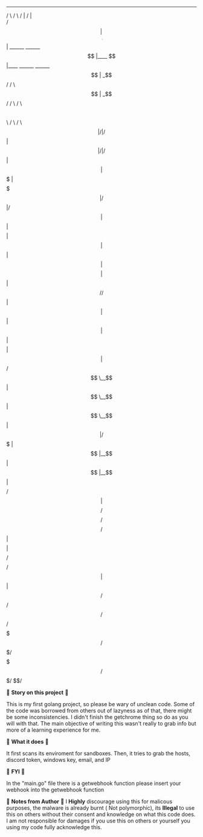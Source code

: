   ______              ______                      __        __                           
 /      \            /      \                    /  |      /  |                          
/$$$$$$  |  ______  /$$$$$$  |  ______   ______  $$ |____  $$ |____    ______    ______  
$$ | _$$/  /      \ $$ | _$$/  /      \ /      \ $$      \ $$      \  /      \  /      \ 
$$ |/    |/$$$$$$  |$$ |/    |/$$$$$$  |$$$$$$  |$$$$$$$  |$$$$$$$  |/$$$$$$  |/$$$$$$  |
$$ |$$$$ |$$ |  $$ |$$ |$$$$ |$$ |  $$/ /    $$ |$$ |  $$ |$$ |  $$ |$$    $$ |$$ |  $$/ 
$$ \__$$ |$$ \__$$ |$$ \__$$ |$$ |     /$$$$$$$ |$$ |__$$ |$$ |__$$ |$$$$$$$$/ $$ |      
$$    $$/ $$    $$/ $$    $$/ $$ |     $$    $$ |$$    $$/ $$    $$/ $$       |$$ |      
 $$$$$$/   $$$$$$/   $$$$$$/  $$/       $$$$$$$/ $$$$$$$/  $$$$$$$/   $$$$$$$/ $$/       
                                                                                         
                                                                                         
                                                                                         
                                                                           




👻  **Story on this project** 👻

This is my first golang project, so please be wary of unclean code. Some of the code
was borrowed from others out of lazyness as of that, there might be some inconsistencies.
I didn't finish the getchrome thing so do as you will with that.
The main objective of writing this wasn't really to grab info but more of a learning 
experience for me. 


👺  **What it does** 👺

It first scans its enviroment for sandboxes. Then, it tries to grab the hosts, discord token, windows key, email, and IP

📖  **FYI**  📖

In the "main.go" file there is a getwebhook function
please insert your webhook into the getwebhook function


📝 **Notes from Author** 📝
I **Highly** discourage using this for malicous purposes, the malware is already burnt (
Not polymorphic), its **Illegal** to use this on others without their consent and 
knowledge on what this code does. I am not responsible for damages if you use this
on others or yourself you using my code fully acknowledge this.

